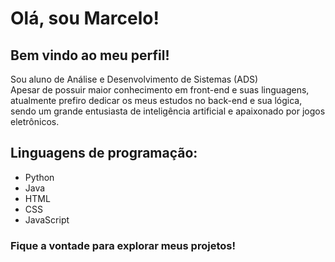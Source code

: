# Olá, sou Marcelo!

## Bem vindo ao meu perfil!

Sou aluno de Análise e Desenvolvimento de Sistemas (ADS) 
\
Apesar de possuir maior conhecimento em front-end e suas linguagens, atualmente prefiro dedicar os meus estudos no back-end e sua lógica, 
sendo um grande entusiasta de inteligência artificial e apaixonado por jogos eletrônicos.

## Linguagens de programação:
* Python
* Java
* HTML
* CSS
* JavaScript

### Fique a vontade para explorar meus projetos!
